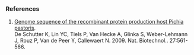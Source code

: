 ### References

1.  [Genome sequence of the recombinant protein production host Pichia
    pastoris](http://europepmc.org/abstract/MED/19465926).\
    De Schutter K, Lin YC, Tiels P, Van Hecke A, Glinka S, Weber-Lehmann
    J, Rouz P, Van de Peer Y, Callewaert N. 2009. Nat. Biotechnol..
    27:561-566.
